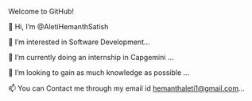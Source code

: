 Welcome to GitHub!

👋 Hi, I’m @AletiHemanthSatish

👀 I’m interested in Software Development...

🌱 I’m currently doing an internship in Capgemini ...

💞️ I’m looking to gain as much knowledge as possible ...

📫 You can Contact me through my email id hemanthaleti1@gmail.com...
